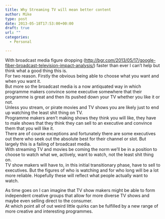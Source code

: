 ```yaml
---
title: Why Streaming TV will mean better content
author: Mike
type: post
date: 2013-05-18T17:53:00+00:00
draft: true
url: ""
categories:
  - Personal

---
```

With broadcast media figure dropping (<http://bgr.com/2013/05/17/google-fiber-broadcast-television-impact-analysis/>) faster than ever I can&#8217;t help but think what a good thing this is.  
For two reason. Firstly the obvious being able to choose what you want and when you want it.  
But more so the broadcast media is a now antiquated way in which programme makers convince some executive somewhere that their programme is great and then its pushed down your TV whether you like it or not.  
Unless you stream, or pirate movies and TV shows you are likely just to end up watching the least shit thing on TV.  
Programme makers aren&#8217;t making shows they think you will like, they have to male shows that they think they can sell to an executive and convince them that you will like it.  
There are of course exceptions and fortunately there are some executives out there who seek out the absolute best for their channel or slot. But largely this is a failing of broadcast media.  
With streaming TV and movies be coming the norm we&#8217;ll be in a position to choose to watch what we, actively, want to watch, not the least shit thing on.  
TV show makers will have to, in this initial transitionary phase, have to sell to executives. But the figures of who is watching and for who long will be a lot more reliable. Hopefully these will reflect what people actually want to watch. 

As time goes on I can imagine that TV show makers might be able to form independent creative groups that allow for more diverse TV shows and maybe even selling direct to the consumer.  
At which point all of out weird little quirks can be fulfilled by a new range of more creative and interesting programmes.